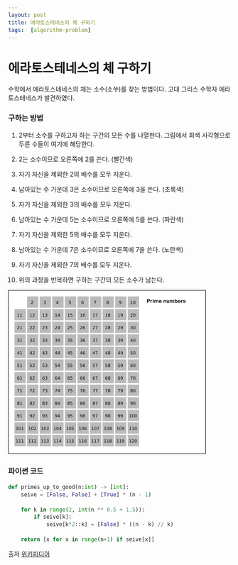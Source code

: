 ```yaml
---
layout: post
title: 에라토스테네스의 체 구하기
tags:  [algorithm-problem]
---
```


# 에라토스테네스의 체 구하기

수학에서 에라토스테네스의 체는 소수(소쑤)를 찾는 방법이다. 고대 그리스 수학자 에라토스테네스가 발견하였다.

### 구하는 방법
1. 2부터 소수를 구하고자 하는 구간의 모든 수를 나열한다. 그림에서 회색 사각형으로 두른 수들이 여기에 해당한다.

2. 2는 소수이므로 오른쪽에 2를 쓴다. (빨간색)

3. 자기 자신을 제외한 2의 배수를 모두 지운다.

4. 남아있는 수 가운데 3은 소수이므로 오른쪽에 3을 쓴다. (초록색)

5. 자기 자신을 제외한 3의 배수를 모두 지운다.

6. 남아있는 수 가운데 5는 소수이므로 오른쪽에 5를 쓴다. (파란색)

7. 자기 자신을 제외한 5의 배수를 모두 지운다.

8. 남아있는 수 가운데 7은 소수이므로 오른쪽에 7을 쓴다. (노란색)

9. 자기 자신을 제외한 7의 배수를 모두 지운다.

10. 위의 과정을 반복하면 구하는 구간의 모든 소수가 남는다.

![Alt text](/public/post/2020_02_18_chera/animation.gif)

### 파이썬 코드

~~~python
def primes_up_to_good(n:int) -> [int]:
    seive = [False, False] + [True] * (n - 1)

    for k in range(2, int(n ** 0.5 + 1.5)):
        if seive[k]:
            seive[k*2::k] = [False] * ((n - k) // k)

    return [x for x in range(n+1) if seive[x]]
~~~

출저
[위키피디아](https://ko.wikipedia.org/wiki/%EC%97%90%EB%9D%BC%ED%86%A0%EC%8A%A4%ED%85%8C%EB%84%A4%EC%8A%A4%EC%9D%98_%EC%B2%B4)

